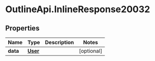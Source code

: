 # OutlineApi.InlineResponse20032

## Properties
Name | Type | Description | Notes
------------ | ------------- | ------------- | -------------
**data** | [**User**](User.md) |  | [optional] 
